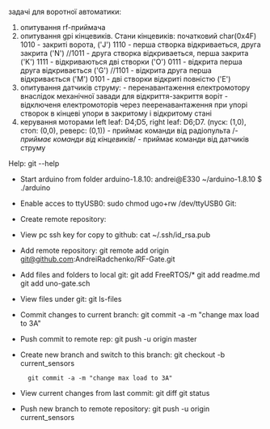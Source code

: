 задачі для воротної автоматики:

1. опитування rf-приймача
2. опитування gpi кінцевиків. 
   Стани кінцевиків: 
        початковий char(0x4F)
        1010 - закриті ворота, ('J')
        1110 - перша створка відкриваеться, друга закрита ('N')
        //1011 - друга створка відкриваеться, перша закрита ('K')
        1111 - відкриваються дві створки ('O')
        0111 - відкрита перша друга відкривається ('G')
        //1101 - відкрита друга перша відкривається ('M')
        0101 - дві створки відкриті повністю ('E')
3. опитування датчиків струму:
        - перенавантаження електромотору внаслідок механічної завади для
          відкриття-закриття воріт
        - відключеня електромоторів через пееренавантаження при упорі 
          створок в кінцеві упори в закритому і відкритому стані
4. керування моторами left leaf: D4;D5, right leaf: D6;D7. (пуск: (1,0), стоп: (0,0), реверс: (0,1)) 
        - приймає команди від радіопульта
        /*- приймає команди від кінцевиків*/
        - приймає команди від датчиків струму

Help:
        git --help
- Start arduino from folder arduino-1.8.10:
        andrei@E330 ~/arduino-1.8.10 $ ./arduino
- Enable acces to ttyUSB0:
        sudo chmod ugo+rw /dev/ttyUSB0
Git:
- Create remote repository:
- View pc ssh key for copy to github:
        cat ~/.ssh/id_rsa.pub
- Add remote repository:
        git remote add origin git@github.com:AndreiRadchenko/RF-Gate.git
- Add files and folders to local git:
        git add FreeRTOS/*
        git add readme.md
        git add uno-gate.sch
- View files under git:
        git ls-files
- Commit changes to current branch:
        git commit -a -m "change max load to 3A"
- Push commit to remote rep:
        git push -u origin master
- Create new branch and switch to this branch:
        git checkout -b current_sensors  

        git commit -a -m "change max load to 3A"
- View current changes from last commit:
        git diff
        git status
- Push new branch to remote repository:
        git push -u origin current_sensors
         
        

